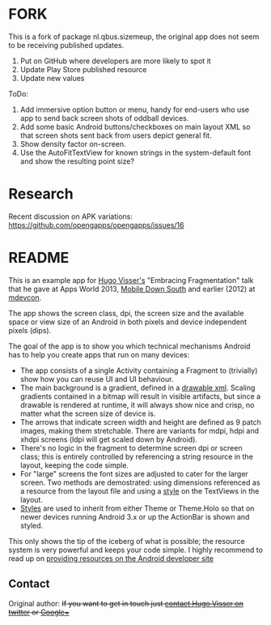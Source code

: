 FORK
======
This is a fork of package nl.qbus.sizemeup, the original app does not seem to be receiving published updates.

1. Put on GitHub where developers are more likely to spot it
2. Update Play Store published resource
3. Update new values

ToDo:

1. Add immersive option button or menu, handy for end-users who use app to send back screen shots of oddball devices.
2. Add some basic Android buttons/checkboxes on main layout XML so that screen shots sent back from users depict general fit.
3. Show density factor on-screen.
4. Use the AutoFitTextView for known strings in the system-default font and show the resulting point size?


Research
==========
Recent discussion on APK variations:
https://github.com/opengapps/opengapps/issues/16


README
======
This is an example app for [Hugo Visser's](https://twitter.com/botteaap) "Embracing Fragmentation" talk that he gave at Apps World 2013, [Mobile Down South](http://www.mobiledownsouth.nl/8/sprekers.html#HugoVisser) and earlier (2012) at [mdevcon](http://mdevcon.com/2012/01/10/hugo-visser/).

The app shows the screen class, dpi, the screen size and the available space or view size  of an Android in both pixels and device independent pixels (dips).

The goal of the app is to show you which technical mechanisms Android has to help you create apps that run on many devices:

 - The app consists of a single Activity containing a Fragment to (trivially) show how you can reuse UI and UI behaviour.
 - The main background is a gradient, defined in a [drawable xml](https://bitbucket.org/hvisser/sizemeup/src/3e5dbf5281d0/res/drawable/background.xml). Scaling gradients contained in a bitmap will result in visible artifacts, but since a drawable is rendered at runtime, it will always show nice and crisp, no matter what the screen size of device is.
 - The arrows that indicate screen width and height are defined as 9 patch images, making them stretchable. There are variants for mdpi, hdpi and xhdpi screens (ldpi will get scaled down by Android).
 - There's no logic in the fragment to determine screen dpi or screen class; this is entirely controlled by referencing a string resource in the layout, keeping the code simple.
 - For "large" screens the font sizes are adjusted to cater for the larger screen. Two methods are demostrated: using dimensions referenced as a resource from the layout file and using a [style](https://bitbucket.org/hvisser/sizemeup/src/3e5dbf5281d0/res/values-large/style.xml) on the TextViews in the layout.
 - [Styles](https://bitbucket.org/hvisser/sizemeup/src/3e5dbf5281d0/res/values-v11/style.xml) are used to inherit from either Theme or Theme.Holo so that on newer devices running Android 3.x or up the ActionBar is shown and styled.

This only shows the tip of the iceberg of what is possible; the resource system is very powerful and keeps your code simple. I highly recommend to read up on [providing resources on the Android developer site](http://developer.android.com/guide/topics/resources/providing-resources.html)

Contact
-------
Original author:
~~If you want to get in touch just [contact Hugo Visser on twitter](https://twitter.com/botteaap) or [Google+](https://google.com/+hugovisser)~~